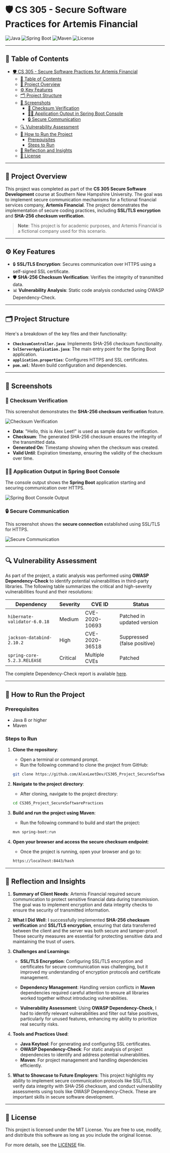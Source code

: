 # 🛡️ CS 305 - Secure Software Practices for Artemis Financial

![Java](https://img.shields.io/badge/Java-ED8B00?style=for-the-badge&logo=java&logoColor=white)
![Spring Boot](https://img.shields.io/badge/Spring_Boot-6DB33F?style=for-the-badge&logo=spring-boot&logoColor=white)
![Maven](https://img.shields.io/badge/Maven-C71A36?style=for-the-badge&logo=apache-maven&logoColor=white)
![License](https://img.shields.io/badge/license-MIT-green?style=for-the-badge)

---

## 📑 Table of Contents

- [🛡️ CS 305 - Secure Software Practices for Artemis Financial](#️-cs-305---secure-software-practices-for-artemis-financial)
  - [📑 Table of Contents](#-table-of-contents)
  - [📖 Project Overview](#-project-overview)
  - [⚙️  Key Features](#️--key-features)
  - [🗂️ Project Structure](#️-project-structure)
  - [📸 Screenshots](#-screenshots)
    - [🔐 Checksum Verification](#-checksum-verification)
    - [🧑‍💻 Application Output in Spring Boot Console](#-application-output-in-spring-boot-console)
    - [🔒 Secure Communication](#-secure-communication)
  - [🔍 Vulnerability Assessment](#-vulnerability-assessment)
  - [🚀 How to Run the Project](#-how-to-run-the-project)
    - [Prerequisites](#prerequisites)
    - [Steps to Run](#steps-to-run)
  - [📝 Reflection and Insights](#-reflection-and-insights)
  - [📜 License](#-license)

---

## 📖 Project Overview

This project was completed as part of the **CS 305 Secure Software Development** course at Southern New Hampshire University. The goal was to implement secure communication mechanisms for a fictional financial services company, **Artemis Financial**. The project demonstrates the implementation of secure coding practices, including **SSL/TLS encryption** and **SHA-256 checksum verification**.

> **Note**: This project is for academic purposes, and Artemis Financial is a fictional company used for this scenario.

---

## ⚙️  Key Features

- 🔒 **SSL/TLS Encryption**: Secures communication over HTTPS using a self-signed SSL certificate.
- 🛡️ **SHA-256 Checksum Verification**: Verifies the integrity of transmitted data.
- 📊 **Vulnerability Analysis**: Static code analysis conducted using OWASP Dependency-Check.

---

## 🗂️ Project Structure

Here's a breakdown of the key files and their functionality:

- **`ChecksumController.java`**: Implements SHA-256 checksum functionality.
- **`SslServerApplication.java`**: The main entry point for the Spring Boot application.
- **`application.properties`**: Configures HTTPS and SSL certificates.
- **`pom.xml`**: Maven build configuration and dependencies.

---

## 📸 Screenshots

### 🔐 Checksum Verification

This screenshot demonstrates the **SHA-256 checksum verification** feature.

![Checksum Verification](assets/images/checksum_verification_5.png)

- **Data**: "Hello, this is Alex Leet!" is used as sample data for verification.
- **Checksum**: The generated SHA-256 checksum ensures the integrity of the transmitted data.
- **Generated On**: Timestamp showing when the checksum was created.
- **Valid Until**: Expiration timestamp, ensuring the validity of the checksum over time.

### 🧑‍💻 Application Output in Spring Boot Console

The console output shows the **Spring Boot** application starting and securing communication over HTTPS.

![Spring Boot Console Output](assets/images/Screenshot%202024-10-19%20172152.png)

### 🔒 Secure Communication

This screenshot shows the **secure connection** established using SSL/TLS for HTTPS.

![Secure Communication](assets/images/secure_communication.png)

---

## 🔍 Vulnerability Assessment

As part of the project, a static analysis was performed using **OWASP Dependency-Check** to identify potential vulnerabilities in third-party libraries. The following table summarizes the critical and high-severity vulnerabilities found and their resolutions:

| Dependency                | Severity  | CVE ID          | Status               |
|---------------------------|-----------|-----------------|----------------------|
| `hibernate-validator-6.0.18` | Medium    | CVE-2020-10693  | Patched in updated version |
| `jackson-databind-2.10.2`   | High      | CVE-2020-36518  | Suppressed (false positive) |
| `spring-core-5.2.3.RELEASE` | Critical  | Multiple CVEs   | Patched               |

The complete Dependency-Check report is available [here](assets/reports/Dependency-Check-Report.pdf).

---

## 🚀 How to Run the Project

### Prerequisites

- Java 8 or higher
- Maven

### Steps to Run

1. **Clone the repository**:
   - Open a terminal or command prompt.
   - Run the following command to clone the project from GitHub:

    ```bash
    git clone https://github.com/AlexLeetDev/CS305_Project_SecureSoftwarePractices.git
    ```

2. **Navigate to the project directory**:
   - After cloning, navigate to the project directory:

    ```bash
    cd CS305_Project_SecureSoftwarePractices
    ```

3. **Build and run the project using Maven**:
   - Run the following command to build and start the project:

    ```bash
    mvn spring-boot:run
    ```

4. **Open your browser and access the secure checksum endpoint**:
   - Once the project is running, open your browser and go to:

    ```bash
    https://localhost:8443/hash
    ```

---

## 📝 Reflection and Insights

1. **Summary of Client Needs**:
   Artemis Financial required secure communication to protect sensitive financial data during transmission. The goal was to implement encryption and data integrity checks to ensure the security of transmitted information.

2. **What I Did Well**:
   I successfully implemented **SHA-256 checksum verification** and **SSL/TLS encryption**, ensuring that data transferred between the client and the server was both secure and tamper-proof. These security measures are essential for protecting sensitive data and maintaining the trust of users.

3. **Challenges and Learnings**:

   - **SSL/TLS Encryption**: Configuring SSL/TLS encryption and certificates for secure communication was challenging, but it improved my understanding of encryption protocols and certificate management.

   - **Dependency Management**: Handling version conflicts in **Maven** dependencies required careful attention to ensure all libraries worked together without introducing vulnerabilities.

   - **Vulnerability Assessment**: Using **OWASP Dependency-Check**, I had to identify relevant vulnerabilities and filter out false positives, particularly for unused features, enhancing my ability to prioritize real security risks.

4. **Tools and Practices Used**:  
   - **Java Keytool**: For generating and configuring SSL certificates.
   - **OWASP Dependency-Check**: For static analysis of project dependencies to identify and address potential vulnerabilities.
   - **Maven**: For project management and handling dependencies efficiently.

5. **What to Showcase to Future Employers**:
   This project highlights my ability to implement secure communication protocols like SSL/TLS, verify data integrity with SHA-256 checksum, and conduct vulnerability assessments using tools like OWASP Dependency-Check. These are important skills in secure software development.

---

## 📜 License

This project is licensed under the MIT License. You are free to use, modify, and distribute this software as long as you include the original license.

For more details, see the [LICENSE](./LICENSE) file.

